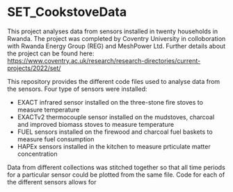 # SET_CookstoveData
This project analyses data from sensors installed in twenty households in Rwanda. The project was completed by Coventry University in colloboration with Rwanda Energy Group (REG) and MeshPower Ltd. Further details about the project can be found here: https://www.coventry.ac.uk/research/research-directories/current-projects/2022/set/

This repository provides the different code files used to analyse data from the sensors. Four type of sensors were installed:
- EXACT infrared sensor installed on the three-stone fire stoves to measure temperature
- EXACTv2 thermocouple sensor installed on the mudstoves, charcoal and improved biomass stoves to measure temperature
- FUEL sensors installed on the firewood and charcoal fuel baskets to measure fuel consumption
- HAPEx sensors installed in the kitchen to measure prticulate matter concentration

Data from different collections was stitched together so that all time periods for a particular sensor could be plotted from the same file. Code for each of the different sensors allows for
